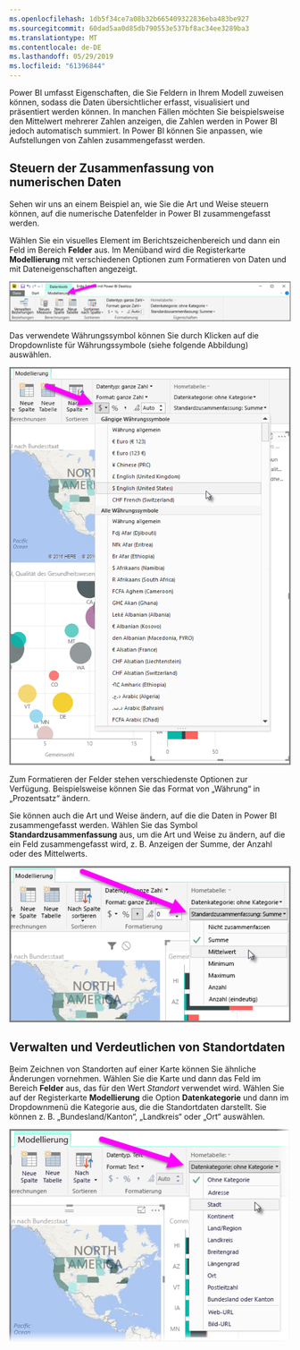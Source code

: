 ```yaml
---
ms.openlocfilehash: 1db5f34ce7a08b32b665409322836eba483be927
ms.sourcegitcommit: 60dad5aa0d85db790553e537bf8ac34ee3289ba3
ms.translationtype: MT
ms.contentlocale: de-DE
ms.lasthandoff: 05/29/2019
ms.locfileid: "61396844"
---
```

Power BI umfasst Eigenschaften, die Sie Feldern in Ihrem Modell zuweisen können, sodass die Daten übersichtlicher erfasst, visualisiert und präsentiert werden können. In manchen Fällen möchten Sie beispielsweise den Mittelwert mehrerer Zahlen anzeigen, die Zahlen werden in Power BI jedoch automatisch summiert. In Power BI können Sie anpassen, wie Aufstellungen von Zahlen zusammengefasst werden.

## <a name="numeric-control-over-summarization"></a>Steuern der Zusammenfassung von numerischen Daten
Sehen wir uns an einem Beispiel an, wie Sie die Art und Weise steuern können, auf die numerische Datenfelder in Power BI zusammengefasst werden.

Wählen Sie ein visuelles Element im Berichtszeichenbereich und dann ein Feld im Bereich **Felder** aus. Im Menüband wird die Registerkarte **Modellierung** mit verschiedenen Optionen zum Formatieren von Daten und mit Dateneigenschaften angezeigt.

![](media/3-11d-customize-summarization-categorization/3-11d_1.png)

Das verwendete Währungssymbol können Sie durch Klicken auf die Dropdownliste für Währungssymbole (siehe folgende Abbildung) auswählen.

![](media/3-11d-customize-summarization-categorization/3-11d_2.png)

Zum Formatieren der Felder stehen verschiedenste Optionen zur Verfügung. Beispielsweise können Sie das Format von „Währung“ in „Prozentsatz“ ändern.

Sie können auch die Art und Weise ändern, auf die die Daten in Power BI zusammengefasst werden. Wählen Sie das Symbol **Standardzusammenfassung** aus, um die Art und Weise zu ändern, auf die ein Feld zusammengefasst wird, z. B. Anzeigen der Summe, der Anzahl oder des Mittelwerts.

![](media/3-11d-customize-summarization-categorization/3-11d_3.png)

## <a name="manage-and-clarify-your-location-data"></a>Verwalten und Verdeutlichen von Standortdaten
Beim Zeichnen von Standorten auf einer Karte können Sie ähnliche Änderungen vornehmen. Wählen Sie die Karte und dann das Feld im Bereich **Felder** aus, das für den Wert *Standort* verwendet wird. Wählen Sie auf der Registerkarte **Modellierung** die Option **Datenkategorie** und dann im Dropdownmenü die Kategorie aus, die die Standortdaten darstellt. Sie können z. B. „Bundesland/Kanton“, „Landkreis“ oder „Ort“ auswählen.

![](media/3-11d-customize-summarization-categorization/3-11d_4.png)


